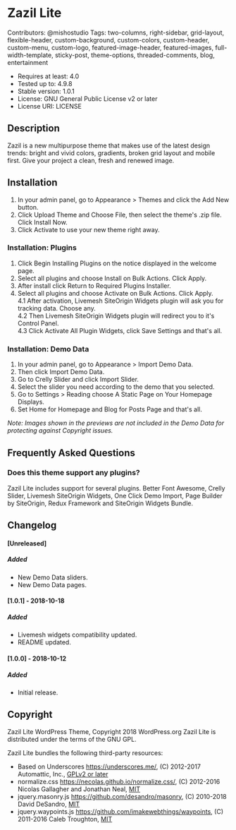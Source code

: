 # Zazil Lite

Contributors: @mishostudio 
Tags: two-columns, right-sidebar, grid-layout, flexible-header, custom-background, custom-colors, custom-header,
custom-menu, custom-logo, featured-image-header, featured-images, full-width-template, sticky-post, theme-options,
threaded-comments, blog, entertainment

- Requires at least: 4.0
- Tested up to: 4.9.8
- Stable version: 1.0.1
- License: GNU General Public License v2 or later
- License URI: LICENSE

## Description

Zazil is a new multipurpose theme that makes use of the latest design trends: bright and vivid colors,
gradients, broken grid layout and mobile first. Give your project a clean, fresh and renewed image.

## Installation

1. In your admin panel, go to Appearance > Themes and click the Add New button.
2. Click Upload Theme and Choose File, then select the theme's .zip file. Click Install Now.
3. Click Activate to use your new theme right away.

### Installation: Plugins

1. Click Begin Installing Plugins on the notice displayed in the welcome page.
2. Select all plugins and choose Install on Bulk Actions. Click Apply.
3. After install click Return to Required Plugins Installer.
4. Select all plugins and choose Activate on Bulk Actions. Click Apply.    
    4.1 After activation, Livemesh SiteOrigin Widgets plugin will ask you for tracking data. Choose any.    
    4.2 Then Livemesh SiteOrigin Widgets plugin will redirect you to it's Control Panel.    
    4.3 Click Activate All Plugin Widgets, click Save Settings and that's all.

### Installation: Demo Data

1. In your admin panel, go to Appearance > Import Demo Data.
2. Then click Import Demo Data.
3. Go to Crelly Slider and click Import Slider.
4. Select the slider you need according to the demo that you selected.
5. Go to Settings > Reading choose A Static Page on Your Homepage Displays.
6. Set Home for Homepage and Blog for Posts Page and that's all.

*Note: Images shown in the previews are not included in the Demo Data for protecting against Copyright issues.*

## Frequently Asked Questions

### Does this theme support any plugins?

Zazil Lite includes support for several plugins. Better Font Awesome, Crelly Slider, Livemesh SiteOrigin Widgets,
One Click Demo Import, Page Builder by SiteOrigin, Redux Framework and SiteOrigin Widgets Bundle.

## Changelog

#### [Unreleased]
##### Added
- New Demo Data sliders. 
- New Demo Data pages.
#### [1.0.1] - 2018-10-18  
##### Added
- Livemesh widgets compatibility updated.
- README updated.
#### [1.0.0] - 2018-10-12  
##### Added
- Initial release.

## Copyright

Zazil Lite WordPress Theme, Copyright 2018 WordPress.org Zazil Lite is distributed under the terms of the GNU GPL.

Zazil Lite bundles the following third-party resources:

- Based on Underscores https://underscores.me/, (C) 2012-2017 Automattic, Inc., [GPLv2 or later](https://www.gnu.org/licenses/gpl-2.0.html)
- normalize.css https://necolas.github.io/normalize.css/, (C) 2012-2016 Nicolas Gallagher and Jonathan Neal, [MIT](https://opensource.org/licenses/MIT)
- jquery.masonry.js https://github.com/desandro/masonry, (C) 2010-2018 David DeSandro, [MIT](https://opensource.org/licenses/MIT)
- jquery.waypoints.js https://github.com/imakewebthings/waypoints, (C) 2011-2016 Caleb Troughton, [MIT](https://opensource.org/licenses/MIT)